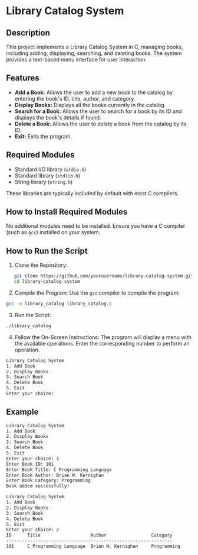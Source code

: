 # Library Catalog System

## Description

This project implements a Library Catalog System in C, managing books, including adding, displaying, searching, and deleting books. The system provides a text-based menu interface for user interaction.

## Features

- **Add a Book:** Allows the user to add a new book to the catalog by entering the book's ID, title, author, and category.
- **Display Books:** Displays all the books currently in the catalog.
- **Search for a Book:** Allows the user to search for a book by its ID and displays the book's details if found.
- **Delete a Book:** Allows the user to delete a book from the catalog by its ID.
- **Exit:** Exits the program.

## Required Modules

- Standard I/O library (`stdio.h`)
- Standard library (`stdlib.h`)
- String library (`string.h`)

These libraries are typically included by default with most C compilers.

## How to Install Required Modules

No additional modules need to be installed. Ensure you have a C compiler (such as `gcc`) installed on your system.

## How to Run the Script

1. Clone the Repository:

```sh
   git clone https://github.com/yourusername/library-catalog-system.git
   cd library-catalog-system
```

2. Compile the Program:
Use the `gcc` compiler to compile the program:
```bash 
gcc -o library_catalog library_catalog.c
```
3. Run the Script:
```bash 
./library_catalog
```
4. Follow the On-Screen Instructions:
The program will display a menu with the available operations. Enter the corresponding number to perform an operation.
```bash 
Library Catalog System
1. Add Book
2. Display Books
3. Search Book
4. Delete Book
5. Exit
Enter your choice: 
```
## Example 
```bash 
Library Catalog System
1. Add Book
2. Display Books
3. Search Book
4. Delete Book
5. Exit
Enter your choice: 1
Enter Book ID: 101
Enter Book Title: C Programming Language
Enter Book Author: Brian W. Kernighan
Enter Book Category: Programming
Book added successfully!

Library Catalog System
1. Add Book
2. Display Books
3. Search Book
4. Delete Book
5. Exit
Enter your choice: 2
ID      Title                   Author                 Category
---------------------------------------------------------------
101     C Programming Language  Brian W. Kernighan     Programming
```